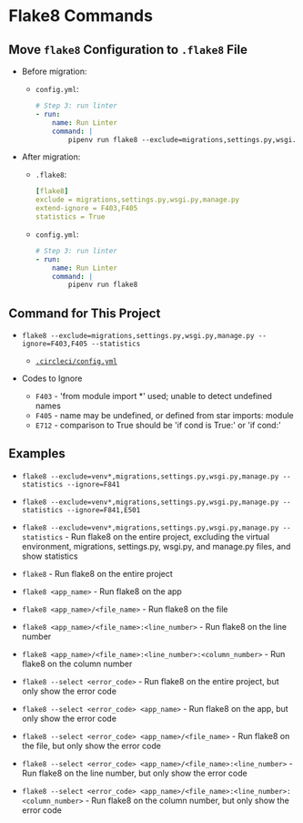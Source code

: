 # Flake8 Commands

## Move `flake8` Configuration to `.flake8` File

- Before migration:
    - `config.yml`:
        ```yml
        # Step 3: run linter
        - run:
            name: Run Linter
            command: |
                pipenv run flake8 --exclude=migrations,settings.py,wsgi.py,manage.py --ignore=F403,F405 --statistics
        ```

- After migration:
    - `.flake8`:
        ```yml
        [flake8]
        exclude = migrations,settings.py,wsgi.py,manage.py
        extend-ignore = F403,F405
        statistics = True
        ```

    - `config.yml`:
        ```yml
        # Step 3: run linter
        - run:
            name: Run Linter
            command: |
                pipenv run flake8
        ```

## Command for This Project

* `flake8 --exclude=migrations,settings.py,wsgi.py,manage.py --ignore=F403,F405 --statistics`
    * [`.circleci/config.yml`](../.circleci/config.yml)

* Codes to Ignore
    * `F403` - 'from module import *' used; unable to detect undefined names
    * `F405` - name may be undefined, or defined from star imports: module
    * `E712` - comparison to True should be 'if cond is True:' or 'if cond:'
## Examples

* `flake8 --exclude=venv*,migrations,settings.py,wsgi.py,manage.py --statistics --ignore=F841`
* `flake8 --exclude=venv*,migrations,settings.py,wsgi.py,manage.py --statistics --ignore=F841,E501`

* `flake8 --exclude=venv*,migrations,settings.py,wsgi.py,manage.py --statistics` - Run flake8 on the entire project, excluding the virtual environment, migrations, settings.py, wsgi.py, and manage.py files, and show statistics

* `flake8` - Run flake8 on the entire project
* `flake8 <app_name>` - Run flake8 on the app
* `flake8 <app_name>/<file_name>` - Run flake8 on the file
* `flake8 <app_name>/<file_name>:<line_number>` - Run flake8 on the line number
* `flake8 <app_name>/<file_name>:<line_number>:<column_number>` - Run flake8 on the column number

* `flake8 --select <error_code>` - Run flake8 on the entire project, but only show the error code
* `flake8 --select <error_code> <app_name>` - Run flake8 on the app, but only show the error code
* `flake8 --select <error_code> <app_name>/<file_name>` - Run flake8 on the file, but only show the error code
* `flake8 --select <error_code> <app_name>/<file_name>:<line_number>` - Run flake8 on the line number, but only show the error code
* `flake8 --select <error_code> <app_name>/<file_name>:<line_number>:<column_number>` - Run flake8 on the column number, but only show the error code